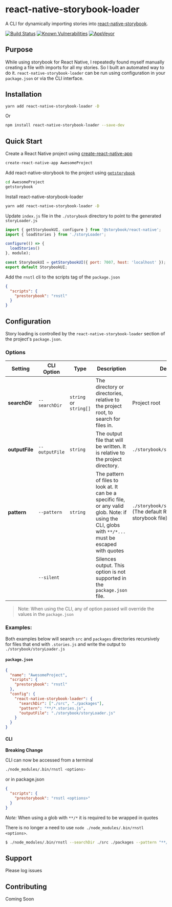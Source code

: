 # react-native-storybook-loader

A CLI for dynamically importing stories into [react-native-storybook](https://github.com/storybooks/react-native-storybook).

[![Build Status](https://travis-ci.org/elderfo/react-native-storybook-loader.svg?branch=master)](https://travis-ci.org/elderfo/react-native-storybook-loader) [![Known Vulnerabilities](https://snyk.io/test/github/elderfo/react-native-storybook-loader/badge.svg)](https://snyk.io/test/github/elderfo/react-native-storybook-loader)
[![AppVeyor](https://ci.appveyor.com/api/projects/status/github/elderfo/react-native-storybook-loader?svg=true)](https://ci.appveyor.com/project/elderfo/react-native-storybook-loader)


## Purpose

While using storybook for React Native, I repeatedly found myself manually creating a file with imports for all my stories. So I built an automated way to do it. `react-native-storybook-loader` can be run using configuration in your `package.json` or via the CLI interface.

## Installation

```bash
yarn add react-native-storybook-loader -D
```
Or
```bash
npm install react-native-storybook-loader --save-dev
```

## Quick Start

Create a React Native project using [create-react-native-app](https://facebook.github.io/react-native/blog/2017/03/13/introducing-create-react-native-app.html)
```bash
create-react-native-app AwesomeProject
```

Add react-native-storybook to the project using [`getstorybook`](https://getstorybook.io/docs/react-storybook/basics/quick-start-guide)
```bash
cd AwesomeProject
getstorybook
```

Install react-native-storybook-loader

```bash
yarn add react-native-storybook-loader -D
```

Update `index.js` file in the `./storybook` directory to point to the generated `storyLoader.js`

```javascript
import { getStorybookUI, configure } from '@storybook/react-native';
import { loadStories } from './storyLoader';

configure(() => {
  loadStories()
}, module);

const StorybookUI = getStorybookUI({ port: 7007, host: 'localhost' });
export default StorybookUI;
```

Add the `rnstl` cli to the scripts tag of the `package.json`

```json
{
  "scripts": {
    "prestorybook": "rnstl"
  }
}
```

## Configuration
Story loading is controlled by the `react-native-storybook-loader` section of the project's `package.json`. 

### Options

| Setting | CLI Option | Type | Description | Default | 
|---|---|---|---|---|
| **searchDir** | `--searchDir` | `string` or `string[]` | The directory or directories, relative to the project root, to search for files in. | Project root |
| **outputFile** | `--outputFile` | `string` | The output file that will be written. It is relative to the project directory. | `./storybook/storyLoader.js` | 
| **pattern** | `--pattern` | `string` | The pattern of files to look at. It can be a specific file, or any valid glob. Note: if using the CLI, globs with `**/*...` must be escaped with quotes | `./storybook/stories/index.js` (The default React Native storybook file) | 
|  | `--silent` | | Silences output. This option is not supported in the `package.json` file. | 

> Note: When using the CLI, any of option passed will override the values in the `package.json`

### Examples:

Both examples below will search `src` and `packages` directories recursively for files that end with `.stories.js` and write the output to `./storybook/storyLoader.js`

#### `package.json`

```json
{
  "name": "AwesomeProject",
  "scripts": {
    "prestorybook": "rnstl"
  },
  "config": {
    "react-native-storybook-loader": {
      "searchDir": ["./src", "./packages"],
      "pattern": "**/*.stories.js",
      "outputFile": "./storybook/storyLoader.js"
    }
  }
}
```

#### CLI

**Breaking Change**

CLI can now be accessed from a terminal 
```bash
./node_modules/.bin/rnstl <options>
```
or in package.json 
```json
{
  "scripts": {
    "prestorybook": "rnstl <options>"
  }
}
```

_Note:_ When using a glob with `**/*` it is required to be wrapped in quotes

There is no longer a need to use `node ./node_modules/.bin/rnstl
<options>`.

```bash
$ ./node_modules/.bin/rnstl --searchDir ./src ./packages --pattern "**/*.stories.js" --outputFile ./storybook/storyLoader.js
```

## Support
Please log issues

## Contributing
Coming Soon
